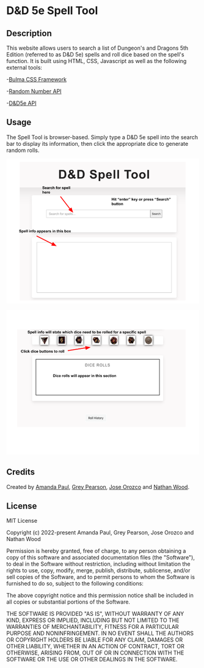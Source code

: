 # D&D 5e Spell Tool

## Description

This website allows users to search a list of Dungeon's and Dragons 5th Edition (referred to as D&D 5e) spells and roll dice based on the spell's function. It is built using HTML, CSS, Javascript as well as the following external tools:

-[Bulma CSS Framework](https://bulma.io/documentation/)

-[Random Number API](https://www.randomnumberapi.com/)

-[D&D5e API](https://www.dnd5eapi.co/docs/#overview--schemas)


## Usage

The Spell Tool is browser-based. Simply type a D&D 5e spell into the search bar to display its information, then click the appropriate dice to generate random rolls.

![Search Screenshot](./assets/screenshots/screenshot_1.png)
 
![Roll Screenshot](./assets/screenshots/screenshot_2.png)


## Credits

Created by [Amanda Paul](https://github.com/amandapaul1223), [Grey Pearson](https://github.com/Grey-pearson), [Jose Orozco](https://github.com/itsnotjose)  and [Nathan Wood](https://github.com/na-br-wo).


## License

MIT License

Copyright (c) 2022-present Amanda Paul, Grey Pearson, Jose Orozco and Nathan Wood

Permission is hereby granted, free of charge, to any person obtaining a copy
of this software and associated documentation files (the "Software"), to deal
in the Software without restriction, including without limitation the rights
to use, copy, modify, merge, publish, distribute, sublicense, and/or sell
copies of the Software, and to permit persons to whom the Software is
furnished to do so, subject to the following conditions:

The above copyright notice and this permission notice shall be included in all
copies or substantial portions of the Software.

THE SOFTWARE IS PROVIDED "AS IS", WITHOUT WARRANTY OF ANY KIND, EXPRESS OR
IMPLIED, INCLUDING BUT NOT LIMITED TO THE WARRANTIES OF MERCHANTABILITY,
FITNESS FOR A PARTICULAR PURPOSE AND NONINFRINGEMENT. IN NO EVENT SHALL THE
AUTHORS OR COPYRIGHT HOLDERS BE LIABLE FOR ANY CLAIM, DAMAGES OR OTHER
LIABILITY, WHETHER IN AN ACTION OF CONTRACT, TORT OR OTHERWISE, ARISING FROM,
OUT OF OR IN CONNECTION WITH THE SOFTWARE OR THE USE OR OTHER DEALINGS IN THE
SOFTWARE.
